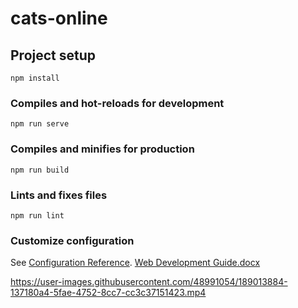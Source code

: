 # cats-online

## Project setup
```
npm install
```

### Compiles and hot-reloads for development
```
npm run serve
```

### Compiles and minifies for production
```
npm run build
```

### Lints and fixes files
```
npm run lint
```

### Customize configuration
See [Configuration Reference](https://cli.vuejs.org/config/).
[Web Development Guide.docx](https://github.com/wwwyff/CaTs-Online/files/9522770/Web.Development.Guide.docx)


https://user-images.githubusercontent.com/48991054/189013884-137180a4-5fae-4752-8cc7-cc3c37151423.mp4


